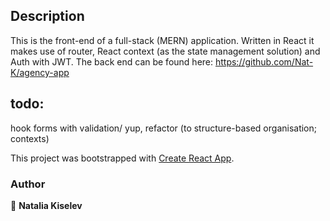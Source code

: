 ## Description

This is the front-end of a full-stack (MERN) application. Written in React it makes use of router, React context (as the state management solution) and Auth with JWT. The back end can be found here: https://github.com/Nat-K/agency-app

## todo:

hook forms with validation/ yup, refactor (to structure-based organisation; contexts)

This project was bootstrapped with [Create React App](https://github.com/facebook/create-react-app).

### Author

👤 **Natalia Kiselev**
